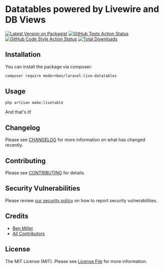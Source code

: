 # Datatables powered by Livewire and DB Views

[![Latest Version on Packagist](https://img.shields.io/packagist/v/modernben/laravel-live-datatables.svg?style=flat-square)](https://packagist.org/packages/modernben/laravel-live-datatables)
[![GitHub Tests Action Status](https://img.shields.io/github/workflow/status/modernben/laravel-live-datatables/run-tests?label=tests)](https://github.com/modernben/laravel-live-datatables/actions?query=workflow%3ATests+branch%3Amaster)
[![GitHub Code Style Action Status](https://img.shields.io/github/workflow/status/modernben/laravel-live-datatables/Check%20&%20fix%20styling?label=code%20style)](https://github.com/modernben/laravel-live-datatables/actions?query=workflow%3A"Check+%26+fix+styling"+branch%3Amaster)
[![Total Downloads](https://img.shields.io/packagist/dt/modernben/laravel-live-datatables.svg?style=flat-square)](https://packagist.org/packages/modernben/laravel-live-datatables)


## Installation

You can install the package via composer:

```bash
composer require modernben/laravel-live-datatables
```

## Usage

```bassh
php artisan make:livetable
```

And that's it!

## Changelog

Please see [CHANGELOG](CHANGELOG.md) for more information on what has changed recently.

## Contributing

Please see [CONTRIBUTING](.github/CONTRIBUTING.md) for details.

## Security Vulnerabilities

Please review [our security policy](../../security/policy) on how to report security vulnerabilities.

## Credits

- [Ben Miller](https://github.com/modernben)
- [All Contributors](../../contributors)

## License

The MIT License (MIT). Please see [License File](LICENSE.md) for more information.
